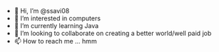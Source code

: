 - 👋 Hi, I’m @ssavi08
- 👀 I’m interested in computers
- 🌱 I’m currently learning Java
- 💞️ I’m looking to collaborate on creating a better world/well paid job
- 📫 How to reach me ... hmm

<!---
ssavi08/ssavi08 is a ✨ special ✨ repository because its `README.md` (this file) appears on your GitHub profile.
You can click the Preview link to take a look at your changes.
--->
